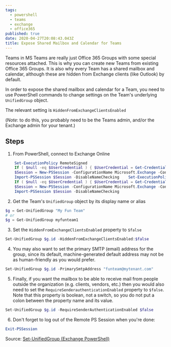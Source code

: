 ```yaml
---
tags:
  - powershell
  - teams
  - exchange
  - office365
published: true
date: 2020-04-27T20:08:43.043Z
title: Expose Shared Mailbox and Calendar for Teams
---
```


Teams in MS Teams are really just Office 365 Groups with some special resources attached. This is why you can create new Teams from existing Office 365 Groups. It is also why every Team has a shared mailbox and calendar, although these are hidden from Exchange clients (like Outlook) by default.

In order to expose the shared mailbox and calendar for a Team, you need to use PowerShell commands to change settings on the Team's underlying `UnifiedGroup` object.

The relevant setting is `HiddenFromExchangeClientsEnabled`

(_Note_: to do this, you probably need to be the Teams admin, and/or the Exchange admin for your tenant.)

## Steps

1. From PowerShell, connect to Exchange Online

```powershell
    Set-ExecutionPolicy RemoteSigned
    If ( $null -eq $UserCredential ) { $UserCredential = Get-Credential }
    $Session = New-PSSession -ConfigurationName Microsoft.Exchange -ConnectionUri https://outlook.office365.com/powershell-liveid/ -Credential $UserCredential -Authentication Basic -AllowRedirection
    Import-PSSession $Session -DisableNameChecking    Set-ExecutionPolicy RemoteSigned
    If ( $null -eq $UserCredential ) { $UserCredential = Get-Credential }
    $Session = New-PSSession -ConfigurationName Microsoft.Exchange -ConnectionUri https://outlook.office365.com/powershell-liveid/ -Credential $UserCredential -Authentication Basic -AllowRedirection
    Import-PSSession $Session -DisableNameChecking
```

2. Get the Team's `UnifiedGroup` object by its display name or alias

```powershell
$g = Get-UnifiedGroup "My Fun Team"
# or
$g = Get-UnifiedGroup myfunteam1
```

3. Set the `HiddenFromExchangeClientsEnabled` property to `$false`

```powershell
Set-UnifiedGroup $g.id -HiddenFromExchangeClientsEnabled:$false
```

4. You may also want to set the primary SMTP (email) address for the group, since its default, machine-generated default address may not be as human-friendly as you would prefer.

```powershell
Set-UnifiedGroup $g.id -PrimarySmtpAddress "funteam@mytenant.com"
```

5. Finally, if you want the mailbox to be able to receive mail from people outside the organization (e.g. clients, vendors, etc.) then you would also need to set the `RequireSenderauthenticationEnabled` property to `$false`. Note that this property is boolean, not a switch, so you do not put a colon between the property name and its value.

```powershell
Set-UnifiedGroup $g.id -RequireSenderAuthenticationEnabled $false
```

6. Don't forget to log out of the Remote PS Session when you're done:

```powershell
Exit-PSSession
```

Source: [Set-UnifiedGroup (Exchange PowerShell)](https://docs.microsoft.com/en-us/powershell/module/exchange/users-and-groups/set-unifiedgroup?view=exchange-ps)
